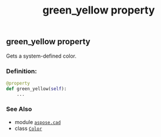 ﻿---
title: green_yellow property
second_title: Aspose.CAD for Python via .NET API References
description: 
type: docs
weight: 700
url: /python-net/aspose.cad/color/green_yellow/
is_root: false
---

## green_yellow property


Gets a system-defined color.
### Definition:
```python
@property
def green_yellow(self):
    ...
```

### See Also
* module [`aspose.cad`](../../)
* class [`Color`](/cad/python-net/aspose.cad/color)
